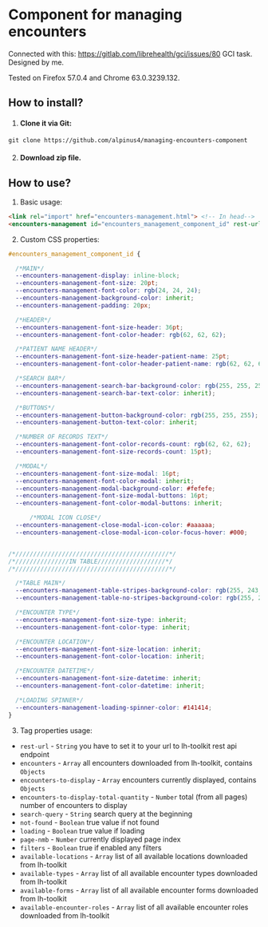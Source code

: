# Component for managing encounters
Connected with this: https://gitlab.com/librehealth/gci/issues/80 GCI task.
Designed by me.

Tested on Firefox 57.0.4 and Chrome 63.0.3239.132.

## How to install?
1. #### Clone it via Git:
```
git clone https://github.com/alpinus4/managing-encounters-component
```
2. #### Download zip file.


## How to use?

1. Basic usage:
```html
<link rel="import" href="encounters-management.html"> <!-- In head-->
<encounters-management id="encounters_management_component_id" rest-url="http://localhost:8080/lh-toolkit/ws/rest/v1"/> <!-- In body-->
```
2. Custom CSS properties:
```css
#encounters_management_component_id {

  /*MAIN*/
  --encounters-management-display: inline-block;
  --encounters-management-font-size: 20pt;
  --encounters-management-font-color: rgb(24, 24, 24);
  --encounters-management-background-color: inherit;
  --encounters-management-padding: 20px;

  /*HEADER*/
  --encounters-management-font-size-header: 36pt;
  --encounters-management-font-color-header: rgb(62, 62, 62);

  /*PATIENT NAME HEADER*/
  --encounters-management-font-size-header-patient-name: 25pt;
  --encounters-management-font-color-header-patient-name: rgb(62, 62, 62);

  /*SEARCH BAR*/
  --encounters-management-search-bar-background-color: rgb(255, 255, 255);
  --encounters-management-search-bar-text-color: inherit);

  /*BUTTONS*/
  --encounters-management-button-background-color: rgb(255, 255, 255);
  --encounters-management-button-text-color: inherit;

  /*NUMBER OF RECORDS TEXT*/
  --encounters-management-font-color-records-count: rgb(62, 62, 62);
  --encounters-management-font-size-records-count: 15pt);

  /*MODAL*/
  --encounters-management-font-size-modal: 16pt;
  --encounters-management-font-color-modal: inherit;
  --encounters-management-modal-background-color: #fefefe;
  --encounters-management-font-size-modal-buttons: 16pt;
  --encounters-management-font-color-modal-buttons: inherit;

      /*MODAL ICON CLOSE*/
  --encounters-management-close-modal-icon-color: #aaaaaa;
  --encounters-management-close-modal-icon-color-focus-hover: #000;


/*///////////////////////////////////////////*/
/*///////////////IN TABLE///////////////////*/
/*///////////////////////////////////////////*/

  /*TABLE MAIN*/
  --encounters-management-table-stripes-background-color: rgb(255, 243, 228);
  --encounters-management-table-no-stripes-background-color: rgb(255, 255, 255);

  /*ENCOUNTER TYPE*/
  --encounters-management-font-size-type: inherit;
  --encounters-management-font-color-type: inherit;

  /*ENCOUNTER LOCATION*/
  --encounters-management-font-size-location: inherit;
  --encounters-management-font-color-location: inherit;

  /*ENCOUNTER DATETIME*/
  --encounters-management-font-size-datetime: inherit;
  --encounters-management-font-color-datetime: inherit;

  /*LOADING SPINNER*/
  --encounters-management-loading-spinner-color: #141414;
}
```

3. Tag properties usage:
  * `rest-url` - `String` you have to set it to your url to lh-toolkit rest api endpoint
  * `encounters` - `Array` all encounters downloaded from lh-toolkit, contains `Objects`
  * `encounters-to-display` - `Array` encounters currently displayed, contains `Objects`
  * `encounters-to-display-total-quantity` - `Number` total (from all pages) number of encounters to display
  * `search-query` - `String` search query at the beginning
  * `not-found` - `Boolean` true value if not found
  * `loading` - `Boolean` true value if loading
  * `page-nmb` - `Number` currently displayed page index
  * `filters` - `Boolean` true if enabled any filters
  * `available-locations` - `Array` list of all available locations downloaded from lh-toolkit
  * `available-types` - `Array` list of all available encounter types downloaded from lh-toolkit
  * `available-forms` - `Array` list of all available encounter forms downloaded from lh-toolkit
  * `available-encounter-roles` - `Array` list of all available encounter roles downloaded from lh-toolkit
